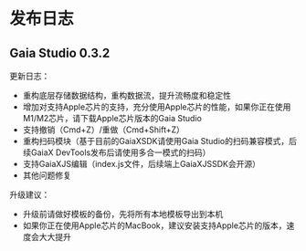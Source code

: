 # 发布日志

## Gaia Studio 0.3.2

更新日志：
- 重构底层存储数据结构，重构数据流，提升流畅度和稳定性
- 增加对支持Apple芯片的支持，充分使用Apple芯片的性能，如果你正在使用M1/M2芯片，请下载Apple芯片版本的Gaia Studio
- 支持撤销（Cmd+Z）/重做（Cmd+Shift+Z）
- 重构扫码模块（基于目前的GaiaXSDK请使用Gaia Studio的扫码兼容模式，后续GaiaX DevTools发布后请使用多合一模式的扫码）
- 支持GaiaXJS编辑（index.js文件，后续端上GaiaXJSSDK会开源）
- 其他问题修复

升级建议：
- 升级前请做好模板的备份，先将所有本地模板导出到本机
- 如果你正在使用Apple芯片的MacBook，建议安装支持Apple芯片的版本，速度会大大提升